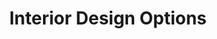 ---
title: "Interior Design Options"
url: /quezon-city/interior-design-options/
shop: interior decoration
---
